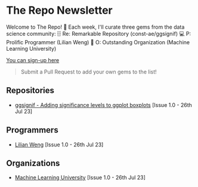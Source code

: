 # The Repo Newsletter

Welcome to The Repo! 🚀 Each week, I'll curate three gems from the data science community:
🗄️ Re: Remarkable Repository (const-ae/ggsignif)
💻 P: Prolific Programmer (Lilian Weng)
🏢 O: Outstanding Organization (Machine Learning University)

[You can sign-up here](https://www.ds-econ.com/#/portal/signup/free)

> Submit a Pull Request to add your own gems to the list!

## Repositories
- [ggsignif - Adding significance levels to ggplot boxplots](https://github.com/const-ae/ggsignif) [Issue 1.0 - 26th Jul 23]

## Programmers
- [Lilian Weng](https://lilianweng.github.io) [Issue 1.0 - 26th Jul 23]

## Organizations
- [Machine Learning University](https://mlu-explain.github.io) [Issue 1.0 - 26th Jul 23]